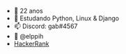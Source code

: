 - 👋 22 anos
- 👀 Estudando Python, Linux & Django
- 📫 Discord: gab#4567
- 🤠 @elppih
- [HackerRank](https://www.hackerrank.com/gabrielhippler)

<!---
grabel7/grabel7 is a ✨ special ✨ repository because its `README.md` (this file) appears on your GitHub profile.
You can click the Preview link to take a look at your changes.
--->
